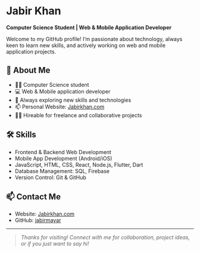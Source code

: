 # Jabir Khan

**Computer Science Student | Web & Mobile Application Developer**

Welcome to my GitHub profile! I’m passionate about technology, always keen to learn new skills, and actively working on web and mobile application projects.

## 🚀 About Me

- 🧑‍🎓 Computer Science student
- 💻 Web & Mobile application developer
- 🌱 Always exploring new skills and technologies
- 📫 Personal Website: [Jabirkhan.com](http://jabirkhan.com)
- 👨‍💼 Hireable for freelance and collaborative projects

## 🛠️ Skills

- Frontend & Backend Web Development
- Mobile App Development (Android/iOS)
- JavaScript, HTML, CSS, React, Node.js, Flutter, Dart
- Database Management: SQL, Firebase
- Version Control: Git & GitHub

## 📫 Contact Me

- Website: [Jabirkhan.com](http://jabirkhan.com)
- GitHub: [jabirmayar](https://github.com/jabirmayar)

---

> _Thanks for visiting! Connect with me for collaboration, project ideas, or if you just want to say hi!_
